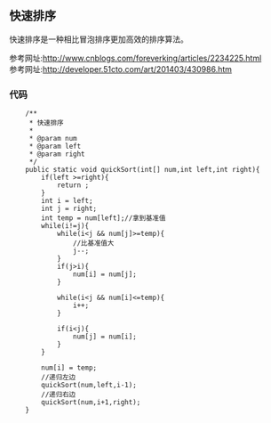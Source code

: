 
## 快速排序

快速排序是一种相比冒泡排序更加高效的排序算法。

参考网址:http://www.cnblogs.com/foreverking/articles/2234225.html  
参考网址:http://developer.51cto.com/art/201403/430986.htm

### 代码
```
    /**
     * 快速排序
     *
     * @param num
     * @param left
     * @param right
     */
    public static void quickSort(int[] num,int left,int right){
        if(left >=right){
            return ;
        }
        int i = left;
        int j = right;
        int temp = num[left];//拿到基准值
        while(i!=j){
            while(i<j && num[j]>=temp){
                //比基准值大
                j--;
            }
            if(j>i){
                num[i] = num[j];
            }

            while(i<j && num[i]<=temp){
                i++;
            }

            if(i<j){
                num[j] = num[i];
            }
        }

        num[i] = temp;
        //递归左边
        quickSort(num,left,i-1);
        //递归右边
        quickSort(num,i+1,right);
    }
```
